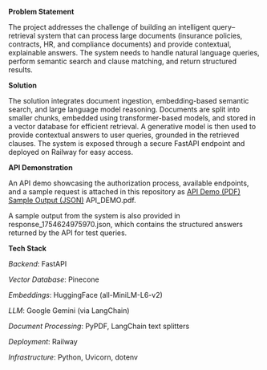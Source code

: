**Problem Statement**

The project addresses the challenge of building an intelligent query–retrieval system that can process large documents (insurance policies, contracts, HR, and compliance documents) and provide contextual, explainable answers. The system needs to handle natural language queries, perform semantic search and clause matching, and return structured results.

**Solution**

The solution integrates document ingestion, embedding-based semantic search, and large language model reasoning. Documents are split into smaller chunks, embedded using transformer-based models, and stored in a vector database for efficient retrieval. A generative model is then used to provide contextual answers to user queries, grounded in the retrieved clauses. The system is exposed through a secure FastAPI endpoint and deployed on Railway for easy access.

**API Demonstration**

An API demo showcasing the authorization process, available endpoints, and a sample request is attached in this repository as [API Demo (PDF)](api_demo.pdf)  
[Sample Output (JSON)](response_1754624975970.json) API_DEMO.pdf.

A sample output from the system is also provided in response_1754624975970.json, which contains the structured answers returned by the API for test queries.

**Tech Stack**

*Backend*: FastAPI

*Vector Database*: Pinecone

*Embeddings*: HuggingFace (all-MiniLM-L6-v2)

*LLM*: Google Gemini (via LangChain)

*Document Processing*: PyPDF, LangChain text splitters

*Deployment*: Railway

*Infrastructure*: Python, Uvicorn, dotenv
